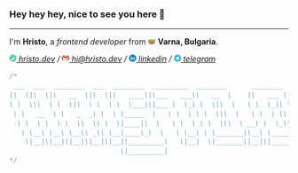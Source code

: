 ### Hey hey hey, nice to see you here 👋

---

I'm **Hristo**, a _frontend developer_ from <img src="./assets/bg-flag.svg" width="14"/> **Varna, Bulgaria**.

_<a href="https://hristo.dev" target="_blank"><img src="./assets/web.svg" width="13"/> hristo.dev</a> / <a href="mailto:hi@hristo.dev"><img src="./assets/mail.svg" width="13"/> hi@hristo.dev</a> / <a href="https://www.linkedin.com/in/hristokaramanliev/" target="_blank"><img src="./assets/linkedin.svg" width="13"/> linkedin</a> / <a href="https://t.me/karamanliev" target="_blank"><img src="./assets/telegram.svg" width="13"/> telegram</a>_

```ts
/*
 ___  ___  ________  ___  ________  _________  ________      ________  _______   ___      ___ 
|\  \|\  \|\   __  \|\  \|\   ____\|\___   ___\\   __  \    |\   ___ \|\  ___ \ |\  \    /  /|
\ \  \\\  \ \  \|\  \ \  \ \  \___|\|___ \  \_\ \  \|\  \   \ \  \_|\ \ \   __/|\ \  \  /  / /
 \ \   __  \ \   _  _\ \  \ \_____  \   \ \  \ \ \  \\\  \   \ \  \ \\ \ \  \_|/_\ \  \/  / / 
  \ \  \ \  \ \  \\  \\ \  \|____|\  \   \ \  \ \ \  \\\  \ __\ \  \_\\ \ \  \_|\ \ \    / /  
   \ \__\ \__\ \__\\ _\\ \__\____\_\  \   \ \__\ \ \_______\\__\ \_______\ \_______\ \__/ /   
    \|__|\|__|\|__|\|__|\|__|\_________\   \|__|  \|_______\|__|\|_______|\|_______|\|__|/    
                            \|_________|
*/
```
